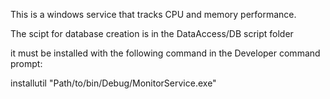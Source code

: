 This is a windows service that tracks CPU and memory performance.

The scipt for database creation is in the DataAccess/DB script folder

it must be installed with the following command in the Developer command prompt:

installutil "Path/to/bin/Debug/MonitorService.exe"
